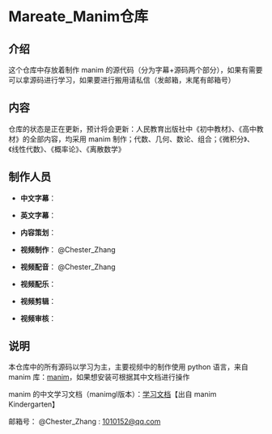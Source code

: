 # Mareate_Manim仓库

## 介绍
这个仓库中存放着制作 manim 的源代码（分为字幕+源码两个部分），如果有需要可以拿源码进行学习，如果要进行搬用请私信（发邮箱，末尾有邮箱号）


## 内容

仓库的状态是正在更新，预计将会更新：人民教育出版社中《初中教材》、《高中教材》的全部内容，均采用 manim 制作；代数、几何、数论、组合；《微积分》、《线性代数》、《概率论》、《离散数学》


## 制作人员

- **中文字幕**：

- **英文字幕**：

- **内容策划**：

- **视频制作**： @Chester_Zhang 

- **视频配音**： @Chester_Zhang 

- **视频配乐**：

- **视频剪辑**：

- **视频审核**：


## 说明

本仓库中的所有源码以学习为主，主要视频中的制作使用 python 语言，来自 manim 库：[manim](https://github.com/3b1b/manim)，如果想安装可根据其中文档进行操作

manim 的中文学习文档（manimgl版本）：[学习文档](https://docs.manim.org.cn)【出自 manim Kindergarten】



邮箱号：  @Chester_Zhang : 1010152@qq.com 

